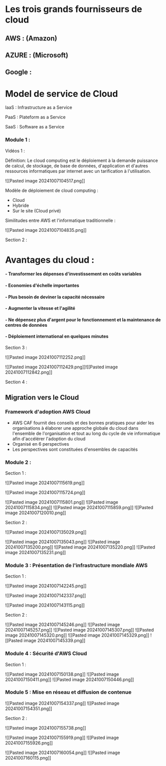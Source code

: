 


# Les trois grands fournisseurs de cloud




## AWS : (Amazon)
## AZURE : (Microsoft)
## Google :


# Model de service de Cloud


IaaS : Infrastructure as a Service 

PaaS : Plateform as a Service

SaaS : Software as a Service

### Module 1 :


Vidéos 1 :


Définition:
	Le cloud computing est le déploiement à la demande puissance de calcul, de stockage, de base de données, d'application et d'autres ressources informatiques par internet avec un tarification à l'utilisation.



![[Pasted image 20241007104517.png]]



 
Modèle de déploiement de cloud computing : 

- Cloud
- Hybride
- Sur le site (Cloud privé)


Similitudes entre AWS et l'informatique traditionnelle : 

![[Pasted image 20241007104835.png]]


Section 2 :

# Avantages du cloud :


#### - Transformer les dépenses d'investissement en coûts variables 
#### - Economies d'échelle importantes
#### - Plus besoin de deviner la capacité nécessaire
#### - Augmenter la vitesse et l'agilité
#### - Ne dépensez plus d'argent pour le fonctionnement et la maintenance de centres de données
#### - Déploiement international en quelques minutes


 Section 3 :



![[Pasted image 20241007112252.png]]



![[Pasted image 20241007112429.png]]![[Pasted image 20241007112842.png]]


Section 4 : 


## Migration vers le Cloud

### Framework d'adoption AWS Cloud

- AWS CAF fournit des conseils et des bonnes pratiques pour aider les organisations à élaborer une approche globale du cloud dans l'ensemble de l'organisation et tout au long du cycle de vie informatique afin d'accélérer l'adoption du cloud
- Organisé en 6 perspectives
- Les perspectives sont constituées d'ensembles de capacités



### Module 2 : 


 Section 1 : 


 
![[Pasted image 20241007115619.png]]




![[Pasted image 20241007115724.png]]

![[Pasted image 20241007115801.png]]
![[Pasted image 20241007115834.png]]
![[Pasted image 20241007115859.png]]
![[Pasted image 20241007120010.png]]



Section 2 : 


![[Pasted image 20241007135029.png]]

![[Pasted image 20241007135043.png]]
![[Pasted image 20241007135200.png]]
![[Pasted image 20241007135220.png]]
![[Pasted image 20241007135231.png]]





### Module 3 : Présentation de l'infrastructure mondiale AWS


Section 1 :

![[Pasted image 20241007142245.png]]

![[Pasted image 20241007142337.png]]

![[Pasted image 20241007143115.png]]



Section 2 : 



![[Pasted image 20241007145246.png]]
![[Pasted image 20241007145257.png]]
![[Pasted image 20241007145307.png]]
![[Pasted image 20241007145320.png]]
![[Pasted image 20241007145329.png]]
![[Pasted image 20241007145339.png]]




### Module 4 : Sécurité d'AWS Cloud



Section 1 : 

![[Pasted image 20241007150138.png]]
 ![[Pasted image 20241007150411.png]]
 ![[Pasted image 20241007150446.png]]


### Module 5 : Mise en réseau et diffusion de contenue


![[Pasted image 20241007154337.png]]
![[Pasted image 20241007154351.png]]


Section 2 :

![[Pasted image 20241007155738.png]]

![[Pasted image 20241007155919.png]]
![[Pasted image 20241007155926.png]]


![[Pasted image 20241007160054.png]]
![[Pasted image 20241007160115.png]]

